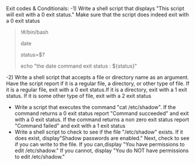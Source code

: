 Exit codes & Conditionals:
-1) Write a shell script that displays "This script will exit with a 0 exit status." Make sure that the script does indeed exit with a 0 exit
status

>!#/bin/bash
> 
> date
> 
> status=$?
> 
> echo "the date command exit status : ${status}"

-2) Write a shell script that accepts a file or directory name as an argument. Have the script report if it is a regular file, a directory,
or other type of file. If it is a regular file, exit with a 0 exit status.If it is a directory, exit with a 1 exit status. If it is some other
type of file, exit with a 2 exit status
- Write a script that executes the command "cat /etc/shadow". If the command returns a 0 exit status report "Command
succeeded" and exit with a 0 exit status. If the command returns a non zero exit status report "Command failed" and exit with a
1 exit status
- Write a shell script to check to see if the file "/etc/shadow" exists. If it does exist, display"Shadow passwords are enabled."
Next, check to see if you can write to the file. If you can,display "You have permissions to edit /etc/shadow." If you cannot,
display "You do NOT have permissions to edit /etc/shadow."